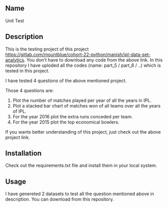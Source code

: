 ## Name
Unit Test

## Description
This is the testing project of this project https://gitlab.com/mountblue/cohort-22-python/manish/ipl-data-set-analytics.
You don't have to download any code from the above link. In this repository I have uploded all the codes (name: part_5 / part_6 / ..) which is tested in this project.

I have tested 4 questions of the above mentioned project.

Those 4 questions are:
1. Plot the number of matches played per year of all the years in IPL.
2. Plot a stacked bar chart of matches won of all teams over all the years of IPL.
3. For the year 2016 plot the extra runs conceded per team.
4. For the year 2015 plot the top economical bowlers.

If you wants better understanding of this project, just check out the above project link.

## Installation
Check out the requirements.txt file and install them in your local system.

## Usage
I have genereted 2 datasets to test all the question mentioned above in description. You can download from this repository.

